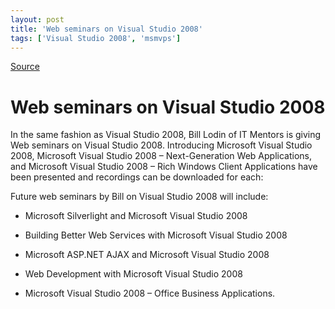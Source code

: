 ```yaml
---
layout: post
title: 'Web seminars on Visual Studio 2008'
tags: ['Visual Studio 2008', 'msmvps']
---
```

[Source](http://blogs.msmvps.com/peterritchie/2007/09/13/web-seminars-on-visual-studio-2008/ "Permalink to Web seminars on Visual Studio 2008")

# Web seminars on Visual Studio 2008

In the same fashion as Visual Studio 2008, Bill Lodin of IT Mentors is giving Web seminars on Visual Studio 2008. Introducing Microsoft Visual Studio 2008, Microsoft Visual Studio 2008 – Next-Generation Web Applications, and Microsoft Visual Studio 2008 – Rich Windows Client Applications have been presented and recordings can be downloaded for each:

  

Future web seminars by Bill on Visual Studio 2008 will include:

  

  

* Microsoft Silverlight and Microsoft Visual Studio 2008

  

* Building Better Web Services with Microsoft Visual Studio 2008 

  

* Microsoft ASP.NET AJAX and Microsoft Visual Studio 2008

  

* Web Development with Microsoft Visual Studio 2008

  

* Microsoft Visual Studio 2008 – Office Business Applications.




